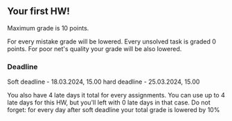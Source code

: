 ## Your first HW!

Maximum grade is 10 points.

For every mistake grade will be lowered.
Every unsolved task is graded 0 points.
For poor net's quality your grade will be also lowered.

### Deadline
Soft deadline - 18.03.2024, 15.00
hard deadline - 25.03.2024, 15.00

You also have 4 late days it total for every assignments. You can use up to 4 late days for this HW, but you'll left with 0 late days in that case. 
Do not forget: for every day after soft deadline your total grade is lowered by 10%
